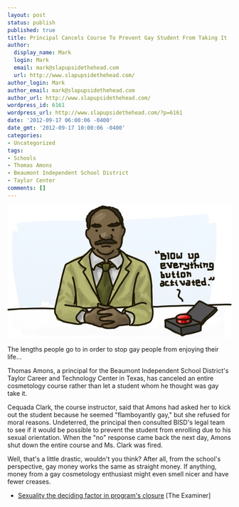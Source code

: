 ```yaml
---
layout: post
status: publish
published: true
title: Principal Cancels Course To Prevent Gay Student From Taking It
author:
  display_name: Mark
  login: Mark
  email: mark@slapupsidethehead.com
  url: http://www.slapupsidethehead.com/
author_login: Mark
author_email: mark@slapupsidethehead.com
author_url: http://www.slapupsidethehead.com/
wordpress_id: 6161
wordpress_url: http://www.slapupsidethehead.com/?p=6161
date: '2012-09-17 06:00:06 -0400'
date_gmt: '2012-09-17 10:00:06 -0400'
categories:
- Uncategorized
tags:
- Schools
- Thomas Amons
- Beaumont Independent School District
- Taylor Center
comments: []
---
```

![Thomas Amons sits with his hands folded beside a red button:](/wp-content/media/2012/09/blow-up-everything.jpg "I never thought it would come to this, but... a gay student?")

The lengths people go to in order to stop gay people from enjoying their life...

Thomas Amons, a principal for the Beaumont Independent School District's Taylor Career and Technology Center in Texas, has canceled an entire cosmetology course rather than let a student whom he thought was gay take it.

Cequada Clark, the course instructor, said that Amons had asked her to kick out the student because he seemed "flamboyantly gay," but she refused for moral reasons. Undeterred, the principal then consulted BISD's legal team to see if it would be possible to prevent the student from enrolling due to his sexual orientation. When the "no" response came back the next day, Amons shut down the entire course and Ms. Clark was fired.

Well, that's a little drastic, wouldn't you think? After all, from the school's perspective, gay money works the same as straight money. If anything, money from a gay cosmetology enthusiast might even smell nicer and have fewer creases.

- [Sexuality the deciding factor in program's closure](http://www.theexaminer.com/stories/news/sexuality-deciding-factor-program%E2%80%99s-closure) [The Examiner]
